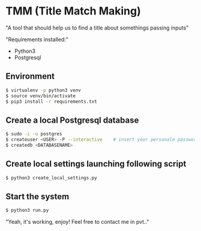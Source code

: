 # TMM (Title Match Making)
"A tool that should help us to find a title about somethings passing inputs"

"Requirements installed:"
- Python3
- Postgresql

## Environment
```bash
$ virtualenv -p python3 venv
$ source venv/bin/activate
$ pip3 install -r requirements.txt
```

## Create a local Postgresql database
```bash
$ sudo -i -u postgres
$ createuser <USER> -P --interactive	# insert your personale password
$ createdb <DATABASENAME>
```

## Create local settings launching following script
```bash
$ python3 create_local_settings.py
```

## Start the system
```bash
$ python3 run.py
```

"Yeah, it's working, enjoy! Feel free to contact me in pvt.."
